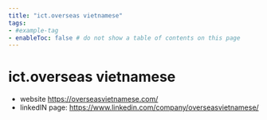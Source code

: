 ```yaml
---
title: "ict.overseas vietnamese"
tags: 
- #example-tag  
- enableToc: false # do not show a table of contents on this page
---
```


# ict.overseas vietnamese
- website https://overseasvietnamese.com/
- linkedIN page: https://www.linkedin.com/company/overseasvietnamese/

## 
###
## 
###
## 
###
## 
###